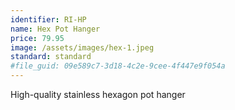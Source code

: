 ```yaml
---
identifier: RI-HP
name: Hex Pot Hanger
price: 79.95
image: /assets/images/hex-1.jpeg
standard: standard
#file_guid: 09e589c7-3d18-4c2e-9cee-4f447e9f054a
---
```

High-quality stainless hexagon pot hanger
